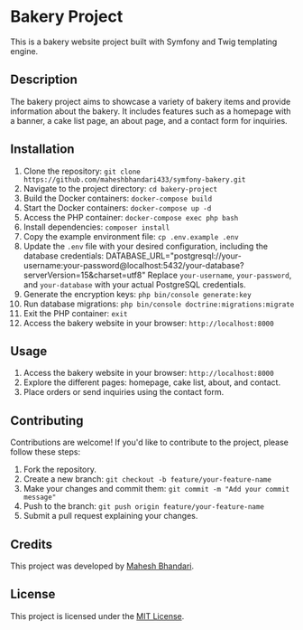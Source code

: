 # Bakery Project

This is a bakery website project built with Symfony and Twig templating engine.

## Description

The bakery project aims to showcase a variety of bakery items and provide information about the bakery. It includes features such as a homepage with a banner, a cake list page, an about page, and a contact form for inquiries.

## Installation

1. Clone the repository: `git clone https://github.com/maheshbhandari433/symfony-bakery.git`
2. Navigate to the project directory: `cd bakery-project`
3. Build the Docker containers: `docker-compose build`
4. Start the Docker containers: `docker-compose up -d`
5. Access the PHP container: `docker-compose exec php bash`
6. Install dependencies: `composer install`
7. Copy the example environment file: `cp .env.example .env`
8. Update the `.env` file with your desired configuration, including the database credentials:
DATABASE_URL="postgresql://your-username:your-password@localhost:5432/your-database?serverVersion=15&charset=utf8"
Replace `your-username`, `your-password`, and `your-database` with your actual PostgreSQL credentials.
9. Generate the encryption keys: `php bin/console generate:key`
10. Run database migrations: `php bin/console doctrine:migrations:migrate`
11. Exit the PHP container: `exit`
12. Access the bakery website in your browser: `http://localhost:8000`

## Usage

1. Access the bakery website in your browser: `http://localhost:8000`
2. Explore the different pages: homepage, cake list, about, and contact.
3. Place orders or send inquiries using the contact form.

## Contributing

Contributions are welcome! If you'd like to contribute to the project, please follow these steps:

1. Fork the repository.
2. Create a new branch: `git checkout -b feature/your-feature-name`
3. Make your changes and commit them: `git commit -m "Add your commit message"`
4. Push to the branch: `git push origin feature/your-feature-name`
5. Submit a pull request explaining your changes.

## Credits

This project was developed by [Mahesh Bhandari](https://github.com/maheshbhandari433).

## License

This project is licensed under the [MIT License](LICENSE).
